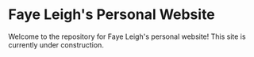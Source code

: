 # Faye Leigh's Personal Website

Welcome to the repository for Faye Leigh's personal website! This site is currently under construction.
